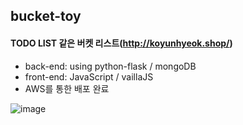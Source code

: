 ## bucket-toy

#### TODO LIST 같은 버켓 리스트(http://koyunhyeok.shop/)

- back-end: using python-flask / mongoDB
- front-end: JavaScript / vaillaJS
- AWS를 통한 배포 완료

![image](https://user-images.githubusercontent.com/61128538/197817365-b73c0f36-a080-4e00-bab9-68d98130bafd.png)
